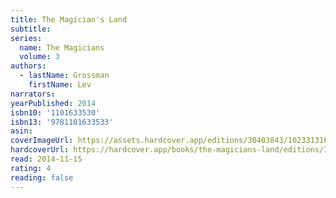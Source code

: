 ```yaml
---
title: The Magician's Land
subtitle:
series:
  name: The Magicians
  volume: 3
authors:
  - lastName: Grossman
    firstName: Lev
narrators:
yearPublished: 2014
isbn10: '1101633530'
isbn13: '9781101633533'
asin:
coverImageUrl: https://assets.hardcover.app/editions/30403843/1023313166311857.jpg
hardcoverUrl: https://hardcover.app/books/the-magicians-land/editions/30737434
read: 2014-11-15
rating: 4
reading: false
---
```

